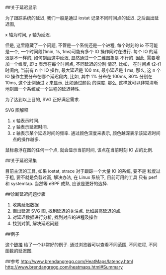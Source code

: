 
##关于延迟显示

为了跟踪系统的延迟, 我们一般是通过 iostat 记录不同时间点的延迟. 之后画出延迟图,

x 轴为时间, y 轴为延迟.

但是, 这里隐藏了一个问题, 不管是一个系统还是一个进程, 每个时刻的 io
不可能是一个, 一个时间段(1min, 1s, 1ms)可能有多个 IO 操作同时在进行.
每个 IO 的延迟是不一样的, 如何刻画这中延迟, 显然通过一个二维图象是
不行的. 因此, 需要增加一个维度, 即 z 表示在每个时间点, 不同延迟的分别
情况. 比如， 在时间点 t2-t1 时间内, 当前有 n 个 IO 操作, 最大延迟是 100 ms,
最小延迟是 1 ms, 那么, 这 n 个 IO 操作主要分布在哪个延迟段内, 比如, 其中
1% 分布在 100ms, 80% 分别在 10ms, 这个比例通过 z 来显示, 比如通过颜色
的深度. 那么, 这样就可以非常清晰地刻画一个系统或一个进程的延迟特性.

为了达到以上目的, SVG 正好满足需求.

SVG 图解释

1. x 轴表示时间.
2. y 轴表示延迟时间.
3. z 轴表示某个延迟时间的频率. 通过颜色深度来表示, 颜色越深表示该延迟时间点的操作越多.

鼠标悬浮在图的任何一个点, 就会显示当前时间, 该点在当前时刻 IO 占的比例.


##关于延迟采集

目前主流的工具, 如果 iostat, strace 对于跟踪一个大量 IO 的系统, 要不是
粒度过于粗, 要不就是负载过高, 解决办法, 在 Linux 系统下, 目前可用的工具
只有 perf 和 systemtap. 当然等 eBPF 成熟, 应该是更好的选择.


##诊断延迟问题步骤

1. 收集延迟数据
2. 画出延迟 SVG 图, 找到延迟的关注点. 比如最高延迟的点.
3. 对延迟数据进行分析, 找到对应的进程及操作
4. 找到对策, 解决延迟问题

##例子

这个[链接](http://dtrace.org/blogs/brendan/2011/01/24/cloud-analytics-first-video/) 给了一个非常好的例子. 通过浏览器可以查看不同范围, 不同进程, 不同
函数的延迟图.

##参考
http://www.brendangregg.com/HeatMaps/latency.html
http://www.brendangregg.com/heatmaps.html#Summary
